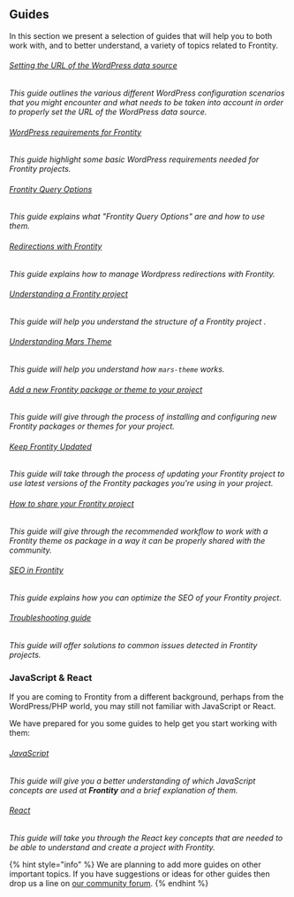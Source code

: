## Guides

In this section we present a selection of guides that will help you to both work with, and to better understand, a variety of topics related to Frontity.

###### [Setting the URL of the WordPress data source](setting-url-wordpress-source-data.md)
*This guide outlines the various different WordPress configuration scenarios that you might encounter and what needs to be taken into account in order to properly set the URL of the WordPress data source.*

###### [WordPress requirements for Frontity](what-are-the-requisites-of-wordpress-for-frontity.md)
*This guide highlight some basic WordPress requirements needed for Frontity projects.*

###### [Frontity Query Options](frontity-query-options.md)
*This guide explains what "Frontity Query Options" are and how to use them.*

###### [Redirections with Frontity](redirections-with-frontity.md)
*This guide explains how to manage Wordpress redirections with Frontity.*

###### [Understanding a Frontity project](understanding-mars-theme.md)
*This guide will help you understand the structure of a Frontity project .*

###### [Understanding Mars Theme](understanding-mars-theme-1.md)
*This guide will help you understand how `mars-theme` works.*

###### [Add a new Frontity package or theme to your project](install-a-new-package.md)
*This guide will give through the process of installing and configuring new Frontity packages or themes for your project.*

###### [Keep Frontity Updated](keep-frontity-updated.md)
*This guide will take through the process of updating your Frontity project to use latest versions of the Frontity packages you're using in your project.*

###### [How to share your Frontity project](how-to-share-a-frontity-project.md)
*This guide will give through the recommended workflow to work with a Frontity theme os package in a way it can be properly shared with the community.*

###### [SEO in Frontity](seo.md)
*This guide explains how you can optimize the SEO of your Frontity project.*

###### [Troubleshooting guide](troubleshooting.md)
*This guide will offer solutions to common issues detected in Frontity projects.*


### JavaScript & React

If you are coming to Frontity from a different background, perhaps from the WordPress/PHP world, you may still not familiar with JavaScript or React.

We have prepared for you some guides to help get you start working with them:

###### [JavaScript](javascript-basics.md)
*This guide will give you a better understanding of which JavaScript concepts are used at **Frontity** and a brief explanation of them.*

###### [React](react-basic.md)
*This guide will take you through the React key concepts that are needed to be able to understand and create a project with Frontity.*


{% hint style="info" %}
We are planning to add more guides on other important topics. If you have suggestions or ideas for other guides then drop us a line on [our community forum](https://community.frontity.org/c/docs-and-tutorials).
{% endhint %}

